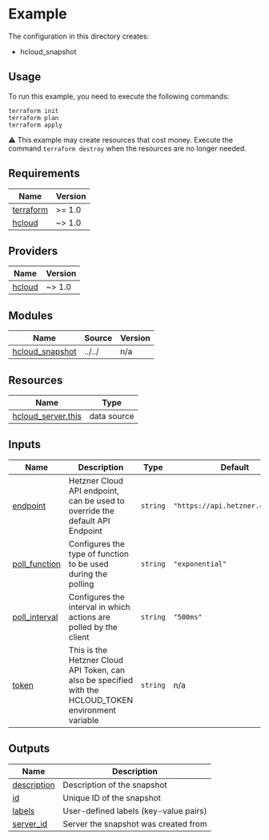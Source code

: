 # Example

The configuration in this directory creates:

* hcloud_snapshot

## Usage

To run this example, you need to execute the following commands:

```shell
terraform init
terraform plan
terraform apply
```

:warning: This example may create resources that cost money. Execute the
command `terraform destroy` when the resources are no longer needed.

<!-- BEGIN_TF_DOCS -->
## Requirements

| Name | Version |
|------|---------|
| <a name="requirement_terraform"></a> [terraform](#requirement\_terraform) | >= 1.0 |
| <a name="requirement_hcloud"></a> [hcloud](#requirement\_hcloud) | ~> 1.0 |

## Providers

| Name | Version |
|------|---------|
| <a name="provider_hcloud"></a> [hcloud](#provider\_hcloud) | ~> 1.0 |

## Modules

| Name | Source | Version |
|------|--------|---------|
| <a name="module_hcloud_snapshot"></a> [hcloud\_snapshot](#module\_hcloud\_snapshot) | ../../ | n/a |

## Resources

| Name | Type |
|------|------|
| [hcloud_server.this](https://registry.terraform.io/providers/hetznercloud/hcloud/latest/docs/data-sources/server) | data source |

## Inputs

| Name | Description | Type | Default | Required |
|------|-------------|------|---------|:--------:|
| <a name="input_endpoint"></a> [endpoint](#input\_endpoint) | Hetzner Cloud API endpoint, can be used to override the default API Endpoint | `string` | `"https://api.hetzner.cloud/v1"` | no |
| <a name="input_poll_function"></a> [poll\_function](#input\_poll\_function) | Configures the type of function to be used during the polling | `string` | `"exponential"` | no |
| <a name="input_poll_interval"></a> [poll\_interval](#input\_poll\_interval) | Configures the interval in which actions are polled by the client | `string` | `"500ms"` | no |
| <a name="input_token"></a> [token](#input\_token) | This is the Hetzner Cloud API Token, can also be specified with the HCLOUD\_TOKEN environment variable | `string` | n/a | yes |

## Outputs

| Name | Description |
|------|-------------|
| <a name="output_description"></a> [description](#output\_description) | Description of the snapshot |
| <a name="output_id"></a> [id](#output\_id) | Unique ID of the snapshot |
| <a name="output_labels"></a> [labels](#output\_labels) | User-defined labels (key-value pairs) |
| <a name="output_server_id"></a> [server\_id](#output\_server\_id) | Server the snapshot was created from |
<!-- END_TF_DOCS -->
